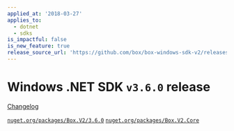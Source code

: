 ```yaml
---
applied_at: '2018-03-27'
applies_to:
  - dotnet
  - sdks
is_impactful: false
is_new_feature: true
release_source_url: 'https://github.com/box/box-windows-sdk-v2/releases/tag/v3.6.0'
---
```


# Windows .NET SDK `v3.6.0` release

[Changelog](https://github.com/box/box-windows-sdk-v2/blob/master/CHANGELOG.md#360)

[`nuget.org/packages/Box.V2/3.6.0`](https://www.nuget.org/packages/Box.V2/3.6.0)
[`nuget.org/packages/Box.V2.Core`](https://www.nuget.org/packages/Box.V2.Core)